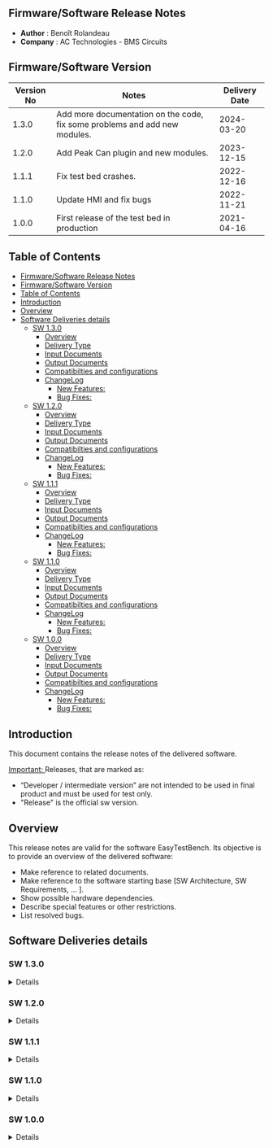 <!--
SPDX-FileCopyrightText: 2024 Benoit Rolandeau <benoit.rolandeau@allcircuits.com>

SPDX-License-Identifier: LicenseRef-ALLCircuits-ACT-1.1
-->

<!-- Optionnal header with this format:
     --------------------------------------------------------------
     |            |                                  |            |
     |  ACT LOGO  |         SW-Project-Name          |  CUSTOMER  |
     |            |                                  |    LOGO    |
     |            |                                  |            |
     --------------------------------------------------------------
  -->

## Firmware/Software Release Notes

<!-- Information about the person who published the release notes  -->

- **Author**  : Benoît Rolandeau
- **Company** : AC Technologies - BMS Circuits


## Firmware/Software Version

<!-- Lists all releases delivered to the customer - must be listed from most recent to oldest  -->

| **Version No** | **Notes**                                                                  | **Delivery Date** |
| -------------- | -------------------------------------------------------------------------- | ----------------- |
| 1.3.0          | Add more documentation on the code, fix some problems and add new modules. | 2024-03-20        |
| 1.2.0          | Add Peak Can plugin and new modules.                                       | 2023-12-15        |
| 1.1.1          | Fix test bed crashes.                                                      | 2022-12-16        |
| 1.1.0          | Update HMI and fix bugs                                                    | 2022-11-21        |
| 1.0.0          | First release of the test bed in production                                | 2021-04-16        |

## Table of Contents

<!-- The table of contents is updated automatically with vscode -->
<!-- To do this, you need the Markdown All In One extension. -->
<!-- Simply save your changes and the table of contents will be updated automatically. -->
<!-- If it doesn't work: CTRL+SHIFT+P ==> Markdown All In One: create table of contents -->

- [Firmware/Software Release Notes](#firmwaresoftware-release-notes)
- [Firmware/Software Version](#firmwaresoftware-version)
- [Table of Contents](#table-of-contents)
- [Introduction](#introduction)
- [Overview](#overview)
- [Software Deliveries details](#software-deliveries-details)
  - [SW 1.3.0](#sw-130)
    - [Overview](#overview-1)
    - [Delivery Type](#delivery-type)
    - [Input Documents](#input-documents)
    - [Output Documents](#output-documents)
    - [Compatibilties and configurations](#compatibilties-and-configurations)
    - [ChangeLog](#changelog)
      - [New Features:](#new-features)
      - [Bug Fixes:](#bug-fixes)
  - [SW 1.2.0](#sw-120)
    - [Overview](#overview-2)
    - [Delivery Type](#delivery-type-1)
    - [Input Documents](#input-documents-1)
    - [Output Documents](#output-documents-1)
    - [Compatibilties and configurations](#compatibilties-and-configurations-1)
    - [ChangeLog](#changelog-1)
      - [New Features:](#new-features-1)
      - [Bug Fixes:](#bug-fixes-1)
  - [SW 1.1.1](#sw-111)
    - [Overview](#overview-3)
    - [Delivery Type](#delivery-type-2)
    - [Input Documents](#input-documents-2)
    - [Output Documents](#output-documents-2)
    - [Compatibilties and configurations](#compatibilties-and-configurations-2)
    - [ChangeLog](#changelog-2)
      - [New Features:](#new-features-2)
      - [Bug Fixes:](#bug-fixes-2)
  - [SW 1.1.0](#sw-110)
    - [Overview](#overview-4)
    - [Delivery Type](#delivery-type-3)
    - [Input Documents](#input-documents-3)
    - [Output Documents](#output-documents-3)
    - [Compatibilties and configurations](#compatibilties-and-configurations-3)
    - [ChangeLog](#changelog-3)
      - [New Features:](#new-features-3)
      - [Bug Fixes:](#bug-fixes-3)
  - [SW 1.0.0](#sw-100)
    - [Overview](#overview-5)
    - [Delivery Type](#delivery-type-4)
    - [Input Documents](#input-documents-4)
    - [Output Documents](#output-documents-4)
    - [Compatibilties and configurations](#compatibilties-and-configurations-4)
    - [ChangeLog](#changelog-4)
      - [New Features:](#new-features-4)
      - [Bug Fixes:](#bug-fixes-4)


## Introduction

<!-- Provides informations about release type and release notes -->

This document contains the release notes of the delivered software.

<u> Important: </u>
Releases, that are marked as:

- “Developer / intermediate version” are not intended to be used in final product and must be used for test only.
- "Release" is the official sw version.


## Overview

<!-- Provides informations about release Notes contents -->

This release notes are valid for the software EasyTestBench.
Its objective is to provide an overview of the delivered software:

- Make reference to related documents.
- Make reference to the software starting base [SW Architecture, SW Requirements, ... ].
- Show possible hardware dependencies.
- Describe special features or other restrictions.
- List resolved bugs.


## Software Deliveries details

<!-- List and provides details for each releases delivered to the client -->
<!-- It's like an improved changelog -->

### SW 1.3.0

<details>

#### Overview

<!-- Provides a detailed view of:
      - all the elements developed in the release
      - important information to communicate to the customer
      - what is functional and what is not -->

* Overview Here

#### Delivery Type

<!-- Defines if the release is an official release or a release candidate -->

- [ ] Developer / intermediate version
- [x] Release


#### Input Documents

<!-- Lists all the documents used to develop the code -->

| Description | Document Identification Version | Notes |
| ----------- | ------------------------------- | ----- |
| -           | -                               |       |

#### Output Documents

<!-- Lists all the documents generated for the release -->

| Description | Document Identification Version | Notes |
| ----------- | ------------------------------- | ----- |
| -           | -                               | -     |

#### Compatibilties and configurations

<!-- Provides informations about SW/HW/MECA/... compatibility -->

| Description                  | Compatible version | Notes |
| ---------------------------- | ------------------ | ----- |
| test-bed-app                 | 1.0.3              |       |
| test-bed-lib                 | 1.1.3              |       |
| analyse-results-plugin       | 1.1.2              |       |
| atmel-program-plugin         | 1.1.1              |       |
| file-browser-plugin          | 1.1.1              |       |
| intel-hex-file-plugin        | 1.1.1              |       |
| logging-plugin               | 1.1.2              |       |
| manage-storages-plugin       | 1.1.1              |       |
| measure-compare-test-plugin  | 1.1.2              |       |
| peak-can-plugin              | 1.0.1              |       |
| read-settings-plugin         | 1.1.2              |       |
| scan-data-matrix-plugin      | 1.1.2              |       |
| segger-jlink-plugin          | 1.1.1              |       |
| serial-link-plugin           | 1.1.1              |       |
| time-plugin                  | 1.1.2              |       |
| variable-compare-test-plugin | 1.1.2              |       |
| variable-convert-plugin      | 1.1.1              |       |
| variable-operations-plugin   | 1.1.1              |       |
| vds200-plugin                | 1.0.1              |       |
| visa-com-plugin              | 1.1.1              |       |
| qtpeakcanlib                 | 1.0.0              |       |
| qtseriallinklib              | 1.1.0              |       |
| qtvisacomlib                 | 1.0.0              |       |


#### ChangeLog

<!-- New features and bug fixes are listed with there redmine reference and details [#ticket-ref] - title of the ticket -->

##### New Features:

- #17725: [Tsk] Ajouter un fichier de traduction aux applications et modules
- #17103: [Tsk] Utiliser la librairie Qt partagé en sous module
- #15844: [US] [UST] Création d'un module pour tester toutes les GPIO
- #15810: [Exg] Modification du module de flashage JLink pour prendre des fichiers JLink

##### Bug Fixes:

- #16983: [Lvl-2] Mauvais serial number ne créé pas de fichier de logs
- #17171: [Lvl-3] Non destruction lors d'un stop
- #17696: [Lvl-3] Manque des traductions dans la vue des inputs pour les lettres de catégories de logs

</details>

### SW 1.2.0

<details>

#### Overview

<!-- Provides a detailed view of:
      - all the elements developed in the release
      - important information to communicate to the customer
      - what is functional and what is not -->

* Overview Here

#### Delivery Type

<!-- Defines if the release is an official release or a release candidate -->

- [ ] Developer / intermediate version
- [x] Release


#### Input Documents

<!-- Lists all the documents used to develop the code -->

| Description | Document Identification Version | Notes |
| ----------- | ------------------------------- | ----- |
| -           | -                               |       |

#### Output Documents

<!-- Lists all the documents generated for the release -->

| Description | Document Identification Version | Notes |
| ----------- | ------------------------------- | ----- |
| -           | -                               | -     |

#### Compatibilties and configurations

<!-- Provides informations about SW/HW/MECA/... compatibility -->

| Description                  | Compatible version | Notes |
| ---------------------------- | ------------------ | ----- |
| test-bed-app                 | 1.0.2              |       |
| test-bed-lib                 | 1.1.2              |       |
| analyse-results-plugin       | 1.1.1              |       |
| atmel-program-plugin         | 1.1.0              |       |
| file-browser-plugin          | 1.1.0              |       |
| intel-hex-file-plugin        | 1.1.0              |       |
| logging-plugin               | 1.1.1              |       |
| manage-storages-plugin       | 1.1.0              |       |
| measure-compare-test-plugin  | 1.1.1              |       |
| peak-can-plugin              | 1.0.0              |       |
| read-settings-plugin         | 1.1.1              |       |
| scan-data-matrix-plugin      | 1.1.1              |       |
| segger-jlink-plugin          | 1.1.0              |       |
| serial-link-plugin           | 1.1.0              |       |
| time-plugin                  | 1.1.1              |       |
| variable-compare-test-plugin | 1.1.1              |       |
| variable-convert-plugin      | 1.1.0              |       |
| variable-operations-plugin   | 1.1.0              |       |
| vds200-plugin                | 1.0.0              |       |
| visa-com-plugin              | 1.1.0              |       |
| qtpeakcanlib                 | 1.0.0              |       |
| qtseriallinklib              | 1.0.0              |       |
| qtvisacomlib                 | 0.1.1              |       |


#### ChangeLog

<!-- New features and bug fixes are listed with there redmine reference and details [#ticket-ref] - title of the ticket -->

##### New Features:

- #15804: [Exg] Creating of a common plugin library for CAN and CAN FD management
- #15805: [Exg] Creating of a test module to manage the sending of CAN requests with expected response
- #15806: [Exg] Creating a module to call commands in a remote console
- #16972: [Tsk] Update the test bench logo

##### Bug Fixes:

- #16968: [Lvl-1] Problem with Serial and Can manager initialization

</details>

### SW 1.1.1

<details>

#### Overview

<!-- Provides a detailed view of:
      - all the elements developed in the release
      - important information to communicate to the customer
      - what is functional and what is not -->

* Overview Here

#### Delivery Type

<!-- Defines if the release is an official release or a release candidate -->

- [ ] Developer / intermediate version
- [x] Release


#### Input Documents

<!-- Lists all the documents used to develop the code -->

| Description | Document Identification Version | Notes |
| ----------- | ------------------------------- | ----- |
| -           | -                               |       |

#### Output Documents

<!-- Lists all the documents generated for the release -->

| Description | Document Identification Version | Notes |
| ----------- | ------------------------------- | ----- |
| -           | -                               | -     |

#### Compatibilties and configurations

<!-- Provides informations about SW/HW/MECA/... compatibility -->

| Description                  | Compatible version | Notes |
| ---------------------------- | ------------------ | ----- |
| test-bed-app                 | 1.0.1              |       |
| test-bed-lib                 | 1.1.0              |       |
| analyse-results-plugin       | 1.1.0              |       |
| atmel-program-plugin         | 1.1.0              |       |
| file-browser-plugin          | 1.1.0              |       |
| intel-hex-file-plugin        | 1.1.0              |       |
| logging-plugin               | 1.1.0              |       |
| manage-storages-plugin       | 1.1.0              |       |
| measure-compare-test-plugin  | 1.1.0              |       |
| read-settings-plugin         | 1.1.0              |       |
| scan-data-matrix-plugin      | 1.1.0              |       |
| segger-jlink-plugin          | 1.0.0              |       |
| serial-link-plugin           | 1.0.0              |       |
| time-plugin                  | 1.1.0              |       |
| variable-compare-test-plugin | 1.1.0              |       |
| variable-convert-plugin      | 1.1.0              |       |
| variable-operations-plugin   | 1.1.0              |       |
| visa-com-plugin              | 1.1.0              |       |
| qtvisacomlib                 | 0.1.1              |       |


#### ChangeLog

<!-- New features and bug fixes are listed with there redmine reference and details [#ticket-ref] - title of the ticket -->

##### New Features:

None

##### Bug Fixes:

- #13560: Application crashes 2 times per hour + sequence duration much longer than the previous one
- #13506: “Plugins” tab grayed out when running a sequence

</details>

### SW 1.1.0

<details>

#### Overview

<!-- Provides a detailed view of:
      - all the elements developed in the release
      - important information to communicate to the customer
      - what is functional and what is not -->

* Overview Here

#### Delivery Type

<!-- Defines if the release is an official release or a release candidate -->

- [ ] Developer / intermediate version
- [x] Release


#### Input Documents

<!-- Lists all the documents used to develop the code -->

| Description | Document Identification Version | Notes |
| ----------- | ------------------------------- | ----- |
| -           | -                               |       |

#### Output Documents

<!-- Lists all the documents generated for the release -->

| Description | Document Identification Version | Notes |
| ----------- | ------------------------------- | ----- |
| -           | -                               | -     |

#### Compatibilties and configurations

<!-- Provides informations about SW/HW/MECA/... compatibility -->

| Description                  | Compatible version | Notes |
| ---------------------------- | ------------------ | ----- |
| test-bed-app                 | 1.0.0              |       |
| test-bed-lib                 | 1.1.0              |       |
| analyse-results-plugin       | 1.1.0              |       |
| atmel-program-plugin         | 1.1.0              |       |
| file-browser-plugin          | 1.1.0              |       |
| intel-hex-file-plugin        | 1.1.0              |       |
| logging-plugin               | 1.1.0              |       |
| manage-storages-plugin       | 1.1.0              |       |
| measure-compare-test-plugin  | 1.1.0              |       |
| read-settings-plugin         | 1.1.0              |       |
| scan-data-matrix-plugin      | 1.1.0              |       |
| segger-jlink-plugin          | 1.0.0              |       |
| serial-link-plugin           | 1.0.0              |       |
| time-plugin                  | 1.1.0              |       |
| variable-compare-test-plugin | 1.1.0              |       |
| variable-convert-plugin      | 1.1.0              |       |
| variable-operations-plugin   | 1.1.0              |       |
| visa-com-plugin              | 1.1.0              |       |
| qtvisacomlib                 | 0.1.1              |       |


#### ChangeLog

<!-- New features and bug fixes are listed with there redmine reference and details [#ticket-ref] - title of the ticket -->

##### New Features:

- #9622: [ES-9311] Sequence loading error handling view
- #9522: [ES-9504] Update widget GUIs requested by plugins
- #9521: [ES-9504] Display widgets requested by plugins
- #9516: [ES-9504] View the number of sequences performed
- #9514: [ES-9504] Stop a sequence
- #9513: [ES-9504] Pause a sequence
- #9512: [ES-9504] Start a sequence at infinity
- #9505: [ES-9504] View sequence logs
- #9480: [ES-9311] Project loading error handling view
- #9477: [ES-9311] Opening a new project
- #9476: [ES-9312] Selecting and loading a project
- #9475: [ES-9312] Viewing the list of most recent projects
- #9313: [US-9311] Creation of the loading page of a sequence (linked to a project)
- #9254: [US-9252] Sign out
- #9253: [US-9252] Display of current user
- #9251: [ES-9250] Adding an option for anonymous login
- #9249: [ES-9250] Managing authentication to a guest account
- #9248: [ES-8916] Protection of the database against inconsistencies
- #9133: [ES-9250] Managing authentication to a given user account

##### Bug Fixes:

- #9537: Impossible to have two sequences with the same name and different paths within the same project
- #9841: Application crash when closing a sequence
- #11575: Fix MinGW compilation

</details>

### SW 1.0.0

<details>

#### Overview

<!-- Provides a detailed view of:
      - all the elements developed in the release
      - important information to communicate to the customer
      - what is functional and what is not -->

* Overview Here

#### Delivery Type

<!-- Defines if the release is an official release or a release candidate -->

- [ ] Developer / intermediate version
- [x] Release


#### Input Documents

<!-- Lists all the documents used to develop the code -->

| Description | Document Identification Version | Notes |
| ----------- | ------------------------------- | ----- |
| -           | -                               |       |

#### Output Documents

<!-- Lists all the documents generated for the release -->

| Description | Document Identification Version | Notes |
| ----------- | ------------------------------- | ----- |
| -           | -                               | -     |

#### Compatibilties and configurations

<!-- Provides informations about SW/HW/MECA/... compatibility -->

| Description                  | Compatible version | Notes |
| ---------------------------- | ------------------ | ----- |
| test-bed-lib                 | 1.0.0              |       |
| test-bed-simple-gui          | 1.0.0              |       |
| analyse-results-plugin       | 1.0.0              |       |
| atmel-program-plugin         | 1.0.0              |       |
| file-browser-plugin          | 1.0.0              |       |
| intel-hex-file-plugin        | 1.0.0              |       |
| logging-plugin               | 1.0.0              |       |
| manage-storages-plugin       | 1.0.0              |       |
| measure-compare-test-plugin  | 1.0.0              |       |
| read-settings-plugin         | 1.0.0              |       |
| scan-data-matrix-plugin      | 1.0.0              |       |
| segger-jlink-plugin          | 1.0.0              |       |
| serial-link-plugin           | 1.0.0              |       |
| time-plugin                  | 1.0.0              |       |
| variable-compare-test-plugin | 1.0.0              |       |
| variable-convert-plugin      | 1.0.0              |       |
| variable-operations-plugin   | 1.0.0              |       |
| visa-com-plugin              | 1.0.1              |       |
| qtvisacomlib                 | 0.1.1              |       |


#### ChangeLog

<!-- New features and bug fixes are listed with there redmine reference and details [#ticket-ref] - title of the ticket -->

##### New Features:

First release

##### Bug Fixes:

None

</details>
